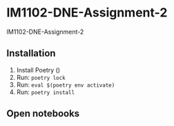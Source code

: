 # IM1102-DNE-Assignment-2
IM1102-DNE-Assignment-2

## Installation
1) Install Poetry ()
2) Run: `poetry lock`
3) Run: `eval $(poetry env activate)`
4) Run: `poetry install`

## Open notebooks


